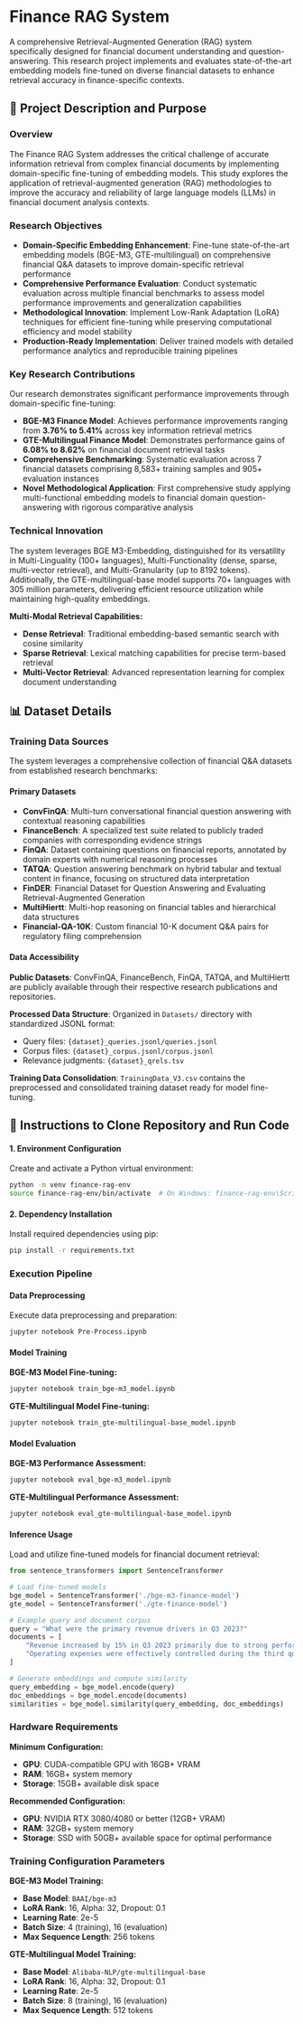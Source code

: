 # Finance RAG System

A comprehensive Retrieval-Augmented Generation (RAG) system specifically designed for financial document understanding and question-answering. This research project implements and evaluates state-of-the-art embedding models fine-tuned on diverse financial datasets to enhance retrieval accuracy in finance-specific contexts.

## 🎯 Project Description and Purpose

### Overview

The Finance RAG System addresses the critical challenge of accurate information retrieval from complex financial documents by implementing domain-specific fine-tuning of embedding models. This study explores the application of retrieval-augmented generation (RAG) methodologies to improve the accuracy and reliability of large language models (LLMs) in financial document analysis contexts.

### Research Objectives

- **Domain-Specific Embedding Enhancement**: Fine-tune state-of-the-art embedding models (BGE-M3, GTE-multilingual) on comprehensive financial Q&A datasets to improve domain-specific retrieval performance
- **Comprehensive Performance Evaluation**: Conduct systematic evaluation across multiple financial benchmarks to assess model performance improvements and generalization capabilities
- **Methodological Innovation**: Implement Low-Rank Adaptation (LoRA) techniques for efficient fine-tuning while preserving computational efficiency and model stability
- **Production-Ready Implementation**: Deliver trained models with detailed performance analytics and reproducible training pipelines

### Key Research Contributions

Our research demonstrates significant performance improvements through domain-specific fine-tuning:

- **BGE-M3 Finance Model**: Achieves performance improvements ranging from **3.76% to 5.41%** across key information retrieval metrics
- **GTE-Multilingual Finance Model**: Demonstrates performance gains of **6.08% to 8.62%** on financial document retrieval tasks
- **Comprehensive Benchmarking**: Systematic evaluation across 7 financial datasets comprising 8,583+ training samples and 905+ evaluation instances
- **Novel Methodological Application**: First comprehensive study applying multi-functional embedding models to financial domain question-answering with rigorous comparative analysis

### Technical Innovation

The system leverages BGE M3-Embedding, distinguished for its versatility in Multi-Linguality (100+ languages), Multi-Functionality (dense, sparse, multi-vector retrieval), and Multi-Granularity (up to 8192 tokens). Additionally, the GTE-multilingual-base model supports 70+ languages with 305 million parameters, delivering efficient resource utilization while maintaining high-quality embeddings.

**Multi-Modal Retrieval Capabilities:**
- **Dense Retrieval**: Traditional embedding-based semantic search with cosine similarity
- **Sparse Retrieval**: Lexical matching capabilities for precise term-based retrieval
- **Multi-Vector Retrieval**: Advanced representation learning for complex document understanding

## 📊 Dataset Details

### Training Data Sources

The system leverages a comprehensive collection of financial Q&A datasets from established research benchmarks:

#### Primary Datasets

- **ConvFinQA**: Multi-turn conversational financial question answering with contextual reasoning capabilities
- **FinanceBench**: A specialized test suite related to publicly traded companies with corresponding evidence strings
- **FinQA**: Dataset containing questions on financial reports, annotated by domain experts with numerical reasoning processes
- **TATQA**: Question answering benchmark on hybrid tabular and textual content in finance, focusing on structured data interpretation
- **FinDER**:  Financial Dataset for Question Answering and Evaluating Retrieval-Augmented Generation
- **MultiHiertt**: Multi-hop reasoning on financial tables and hierarchical data structures
- **Financial-QA-10K**: Custom financial 10-K document Q&A pairs for regulatory filing comprehension


#### Data Accessibility

**Public Datasets**: ConvFinQA, FinanceBench, FinQA, TATQA, and MultiHiertt are publicly available through their respective research publications and repositories.

**Processed Data Structure**: Organized in `Datasets/` directory with standardized JSONL format:
- Query files: `{dataset}_queries.jsonl/queries.jsonl`
- Corpus files: `{dataset}_corpus.jsonl/corpus.jsonl`
- Relevance judgments: `{dataset}_qrels.tsv`

**Training Data Consolidation**: `TrainingData_V3.csv` contains the preprocessed and consolidated training dataset ready for model fine-tuning.

## 🚀 Instructions to Clone Repository and Run Code

#### 1. Environment Configuration

Create and activate a Python virtual environment:

```bash
python -m venv finance-rag-env
source finance-rag-env/bin/activate  # On Windows: finance-rag-env\Scripts\activate
```

#### 2. Dependency Installation

Install required dependencies using pip:

```bash
pip install -r requirements.txt
```

### Execution Pipeline

#### Data Preprocessing

Execute data preprocessing and preparation:

```bash
jupyter notebook Pre-Process.ipynb
```
#### Model Training

**BGE-M3 Model Fine-tuning:**
```bash
jupyter notebook train_bge-m3_model.ipynb
```

**GTE-Multilingual Model Fine-tuning:**
```bash
jupyter notebook train_gte-multilingual-base_model.ipynb
```

#### Model Evaluation

**BGE-M3 Performance Assessment:**
```bash
jupyter notebook eval_bge-m3_model.ipynb
```

**GTE-Multilingual Performance Assessment:**
```bash
jupyter notebook eval_gte-multilingual-base_model.ipynb
```

#### Inference Usage

Load and utilize fine-tuned models for financial document retrieval:

```python
from sentence_transformers import SentenceTransformer

# Load fine-tuned models
bge_model = SentenceTransformer('./bge-m3-finance-model')
gte_model = SentenceTransformer('./gte-finance-model')

# Example query and document corpus
query = "What were the primary revenue drivers in Q3 2023?"
documents = [
    "Revenue increased by 15% in Q3 2023 primarily due to strong performance in our core business segments.",
    "Operating expenses were effectively controlled during the third quarter reporting period."
]

# Generate embeddings and compute similarity
query_embedding = bge_model.encode(query)
doc_embeddings = bge_model.encode(documents)
similarities = bge_model.similarity(query_embedding, doc_embeddings)
```

### Hardware Requirements

**Minimum Configuration:**
- **GPU**: CUDA-compatible GPU with 16GB+ VRAM
- **RAM**: 16GB+ system memory
- **Storage**: 15GB+ available disk space

**Recommended Configuration:**
- **GPU**: NVIDIA RTX 3080/4080 or better (12GB+ VRAM)
- **RAM**: 32GB+ system memory
- **Storage**: SSD with 50GB+ available space for optimal performance

### Training Configuration Parameters

**BGE-M3 Model Training:**
- **Base Model**: `BAAI/bge-m3`
- **LoRA Rank**: 16, Alpha: 32, Dropout: 0.1
- **Learning Rate**: 2e-5
- **Batch Size**: 4 (training), 16 (evaluation)
- **Max Sequence Length**: 256 tokens

**GTE-Multilingual Model Training:**
- **Base Model**: `Alibaba-NLP/gte-multilingual-base`
- **LoRA Rank**: 16, Alpha: 32, Dropout: 0.1
- **Learning Rate**: 2e-5
- **Batch Size**: 8 (training), 16 (evaluation)
- **Max Sequence Length**: 512 tokens
